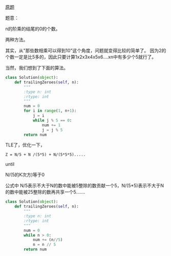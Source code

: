 [原题](https://leetcode.com/problems/factorial-trailing-zeroes/)

题意：

n的阶乘的结尾的0的个数。

两种方法。

其实，从"那些数相乘可以得到10"这个角度，问题就变得比较的简单了。
因为2的个数一定是比5多的，因此只要计算1x2x3x4x5x6....xn中有多少个5就行了。

当然，我们想到了下面的算法。

```Python
class Solution(object):
    def trailingZeroes(self, n):
        """
        :type n: int
        :rtype: int
        """
        num = 0
        for i in range(1, n+1):
            j = i
            while j % 5 == 0:
                num += 1
                j = j % 5
        return num
```

TLE了，优化一下，


```
Z = N/5 + N /(5*5) + N/(5*5*5).....
```

until 

N/(5的K次方)等于0

公式中 N/5表示不大于N的数中能被5整除的数贡献一个5，N/(5*5)表示不大于N的数中能被25整除的数再共享一个5.......

```Python
class Solution(object):
    def trailingZeroes(self, n):
        """
        :type n: int
        :rtype: int
        """
        num = 0
        while n > 0:
            num += (n//5)
            n = n // 5
        return num
```


